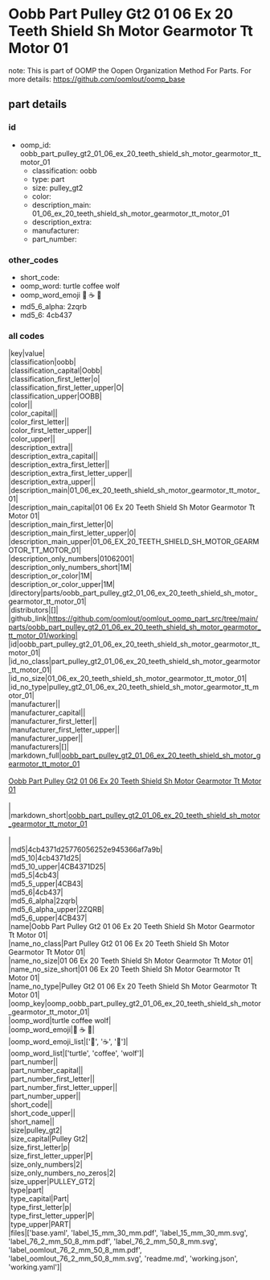 # Oobb Part Pulley Gt2 01 06 Ex 20 Teeth Shield Sh Motor Gearmotor Tt Motor 01  

note: This is part of OOMP the Oopen Organization Method For Parts. For more details: https://github.com/oomlout/oomp_base

##  part details





### id
* oomp_id: oobb_part_pulley_gt2_01_06_ex_20_teeth_shield_sh_motor_gearmotor_tt_motor_01
  * classification: oobb
  * type: part
  * size: pulley_gt2
  * color: 
  * description_main: 01_06_ex_20_teeth_shield_sh_motor_gearmotor_tt_motor_01
  * description_extra: 
  * manufacturer: 
  * part_number: 

### other_codes
* short_code: 
* oomp_word: turtle coffee wolf
* oomp_word_emoji :turtle: :coffee: :wolf:
* md5_6_alpha: 2zqrb
* md5_6: 4cb437

### all codes 
|key|value|  
|classification|oobb|  
|classification_capital|Oobb|  
|classification_first_letter|o|  
|classification_first_letter_upper|O|  
|classification_upper|OOBB|  
|color||  
|color_capital||  
|color_first_letter||  
|color_first_letter_upper||  
|color_upper||  
|description_extra||  
|description_extra_capital||  
|description_extra_first_letter||  
|description_extra_first_letter_upper||  
|description_extra_upper||  
|description_main|01_06_ex_20_teeth_shield_sh_motor_gearmotor_tt_motor_01|  
|description_main_capital|01 06 Ex 20 Teeth Shield Sh Motor Gearmotor Tt Motor 01|  
|description_main_first_letter|0|  
|description_main_first_letter_upper|0|  
|description_main_upper|01_06_EX_20_TEETH_SHIELD_SH_MOTOR_GEARMOTOR_TT_MOTOR_01|  
|description_only_numbers|01062001|  
|description_only_numbers_short|1M|  
|description_or_color|1M|  
|description_or_color_upper|1M|  
|directory|parts/oobb_part_pulley_gt2_01_06_ex_20_teeth_shield_sh_motor_gearmotor_tt_motor_01|  
|distributors|[]|  
|github_link|https://github.com/oomlout/oomlout_oomp_part_src/tree/main/parts/oobb_part_pulley_gt2_01_06_ex_20_teeth_shield_sh_motor_gearmotor_tt_motor_01/working|  
|id|oobb_part_pulley_gt2_01_06_ex_20_teeth_shield_sh_motor_gearmotor_tt_motor_01|  
|id_no_class|part_pulley_gt2_01_06_ex_20_teeth_shield_sh_motor_gearmotor_tt_motor_01|  
|id_no_size|01_06_ex_20_teeth_shield_sh_motor_gearmotor_tt_motor_01|  
|id_no_type|pulley_gt2_01_06_ex_20_teeth_shield_sh_motor_gearmotor_tt_motor_01|  
|manufacturer||  
|manufacturer_capital||  
|manufacturer_first_letter||  
|manufacturer_first_letter_upper||  
|manufacturer_upper||  
|manufacturers|[]|  
|markdown_full|[oobb_part_pulley_gt2_01_06_ex_20_teeth_shield_sh_motor_gearmotor_tt_motor_01](https://github.com/oomlout/oomlout_oomp_part_src/tree/main/parts/oobb_part_pulley_gt2_01_06_ex_20_teeth_shield_sh_motor_gearmotor_tt_motor_01/working)<br>[](https://github.com/oomlout/oomlout_oomp_part_src/tree/main/parts/oobb_part_pulley_gt2_01_06_ex_20_teeth_shield_sh_motor_gearmotor_tt_motor_01/working)<br>[Oobb Part Pulley Gt2 01 06 Ex 20 Teeth Shield Sh Motor Gearmotor Tt Motor 01](https://github.com/oomlout/oomlout_oomp_part_src/tree/main/parts/oobb_part_pulley_gt2_01_06_ex_20_teeth_shield_sh_motor_gearmotor_tt_motor_01/working)<br><br>|  
|markdown_short|[oobb_part_pulley_gt2_01_06_ex_20_teeth_shield_sh_motor_gearmotor_tt_motor_01](https://github.com/oomlout/oomlout_oomp_part_src/tree/main/parts/oobb_part_pulley_gt2_01_06_ex_20_teeth_shield_sh_motor_gearmotor_tt_motor_01/working)<br><br>|  
|md5|4cb4371d25776056252e945366af7a9b|  
|md5_10|4cb4371d25|  
|md5_10_upper|4CB4371D25|  
|md5_5|4cb43|  
|md5_5_upper|4CB43|  
|md5_6|4cb437|  
|md5_6_alpha|2zqrb|  
|md5_6_alpha_upper|2ZQRB|  
|md5_6_upper|4CB437|  
|name|Oobb Part Pulley Gt2 01 06 Ex 20 Teeth Shield Sh Motor Gearmotor Tt Motor 01|  
|name_no_class|Part Pulley Gt2 01 06 Ex 20 Teeth Shield Sh Motor Gearmotor Tt Motor 01|  
|name_no_size|01 06 Ex 20 Teeth Shield Sh Motor Gearmotor Tt Motor 01|  
|name_no_size_short|01 06 Ex 20 Teeth Shield Sh Motor Gearmotor Tt Motor 01|  
|name_no_type|Pulley Gt2 01 06 Ex 20 Teeth Shield Sh Motor Gearmotor Tt Motor 01|  
|oomp_key|oomp_oobb_part_pulley_gt2_01_06_ex_20_teeth_shield_sh_motor_gearmotor_tt_motor_01|  
|oomp_word|turtle coffee wolf|  
|oomp_word_emoji|:turtle: :coffee: :wolf:|  
|oomp_word_emoji_list|[':turtle:', ':coffee:', ':wolf:']|  
|oomp_word_list|['turtle', 'coffee', 'wolf']|  
|part_number||  
|part_number_capital||  
|part_number_first_letter||  
|part_number_first_letter_upper||  
|part_number_upper||  
|short_code||  
|short_code_upper||  
|short_name||  
|size|pulley_gt2|  
|size_capital|Pulley Gt2|  
|size_first_letter|p|  
|size_first_letter_upper|P|  
|size_only_numbers|2|  
|size_only_numbers_no_zeros|2|  
|size_upper|PULLEY_GT2|  
|type|part|  
|type_capital|Part|  
|type_first_letter|p|  
|type_first_letter_upper|P|  
|type_upper|PART|  
|files|['base.yaml', 'label_15_mm_30_mm.pdf', 'label_15_mm_30_mm.svg', 'label_76_2_mm_50_8_mm.pdf', 'label_76_2_mm_50_8_mm.svg', 'label_oomlout_76_2_mm_50_8_mm.pdf', 'label_oomlout_76_2_mm_50_8_mm.svg', 'readme.md', 'working.json', 'working.yaml']|  
